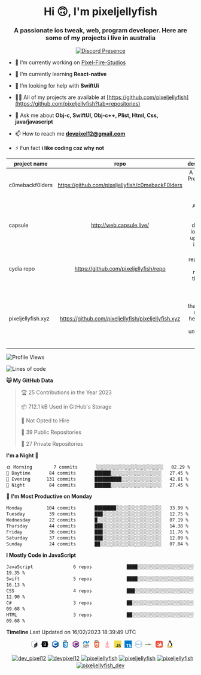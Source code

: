 <h1 align="center">Hi 🙃, I'm pixeljellyfish</h1>
<h3 align="center">A passionate ios tweak, web, program developer. Here are some of my projects i live in australia</h3>

<div align="center">
 
 [![Discord Presence](https://lanyard.cnrad.dev/api/746276722902695957)](https://discord.com/users/746276722902695957)
</div>

- 🔭 I’m currently working on [Pixel-Fire-Studios](https://github.com/Pixel-Fire-Studios)

- 🌱 I’m currently learning **React-native**

- 🤔 I’m looking for help with **SwiftUi**

- 👨‍💻 All of my projects are available at [https://github.com/pixeljellyfish](https://github.com/pixeljellyfish?tab=repositories)

- 💬 Ask me about **Obj-c, SwiftUI, Obj-c++, Plist, Html, Css, java/javascript**

- 📫 How to reach me **devpixel12@gmail.com**

- ⚡ Fun fact **i like coding coz why not**

<p align="center">

| project name  | repo          | description  |
| ------------- |:-------------:| ------------:|
| c0mebackf0lders  | https://github.com/pixeljellyfish/c0mebackF0lders  | A Tweak to Prevent iOS from Deleting Folders  |
| capsule  | http://web.capsule.live/  | A Modern Package Manager design for ios 13 and up created in SwiftUI  |
| cydia repo  | https://github.com/pixeljellyfish/repo  | A cydia repo where i host  all my tweak that are in beta  |
| pixeljellyfish.xyz  | https://github.com/pixeljellyfish/pixeljellyfish.xyz  | my own website that is open source to help others better understand html and css  |
</p>

<!--START_SECTION:waka-->
![Profile Views](http://img.shields.io/badge/Profile%20Views-0-blue)

![Lines of code](https://img.shields.io/badge/From%20Hello%20World%20I%27ve%20Written-3%20Million%20lines%20of%20code-blue)

**🐱 My GitHub Data** 

> 🏆 25 Contributions in the Year 2023
 > 
> 📦 712.1 kB Used in GitHub's Storage 
 > 
> 🚫 Not Opted to Hire
 > 
> 📜 39 Public Repositories 
 > 
> 🔑 27 Private Repositories  
 > 
**I'm a Night 🦉** 

```text
🌞 Morning        7 commits       ░░░░░░░░░░░░░░░░░░░░░░░░░   02.29 % 
🌆 Daytime       84 commits       ██████░░░░░░░░░░░░░░░░░░░   27.45 % 
🌃 Evening      131 commits       ██████████░░░░░░░░░░░░░░░   42.81 % 
🌙 Night         84 commits       ██████░░░░░░░░░░░░░░░░░░░   27.45 % 

```
📅 **I'm Most Productive on Monday** 

```text
Monday         104 commits       ████████░░░░░░░░░░░░░░░░░   33.99 % 
Tuesday         39 commits       ███░░░░░░░░░░░░░░░░░░░░░░   12.75 % 
Wednesday       22 commits       █░░░░░░░░░░░░░░░░░░░░░░░░   07.19 % 
Thursday        44 commits       ███░░░░░░░░░░░░░░░░░░░░░░   14.38 % 
Friday          36 commits       ███░░░░░░░░░░░░░░░░░░░░░░   11.76 % 
Saturday        37 commits       ███░░░░░░░░░░░░░░░░░░░░░░   12.09 % 
Sunday          24 commits       ██░░░░░░░░░░░░░░░░░░░░░░░   07.84 % 

```

**I Mostly Code in JavaScript** 

```text
JavaScript               6 repos             ████░░░░░░░░░░░░░░░░░░░░░   19.35 % 
Swift                    5 repos             ████░░░░░░░░░░░░░░░░░░░░░   16.13 % 
CSS                      4 repos             ███░░░░░░░░░░░░░░░░░░░░░░   12.90 % 
C#                       3 repos             ██░░░░░░░░░░░░░░░░░░░░░░░   09.68 % 
HTML                     3 repos             ██░░░░░░░░░░░░░░░░░░░░░░░   09.68 % 

```


**Timeline**
 Last Updated on 16/02/2023 18:39:49 UTC

<p align="center">&nbsp; <img
src="https://raw.githubusercontent.com/devicons/devicon/master/icons/bash/bash-plain.svg" width="20" height="20"/>&nbsp; <img 
src="https://raw.githubusercontent.com/devicons/devicon/master/icons/bootstrap/bootstrap-plain.svg" width="20" height="20"/>&nbsp; <img 
src="https://raw.githubusercontent.com/devicons/devicon/master/icons/cplusplus/cplusplus-original.svg" width="20" height="20"/>&nbsp; <img
src="https://raw.githubusercontent.com/devicons/devicon/master/icons/css3/css3-original-wordmark.svg" width="20" height="20"/>&nbsp; <img
src="https://raw.githubusercontent.com/devicons/devicon/master/icons/csharp/csharp-original.svg" width="20" height="20"/>&nbsp; <img 
src="https://raw.githubusercontent.com/devicons/devicon/master/icons/dot-net/dot-net-original-wordmark.svg" width="20" height="20"/>&nbsp; <img src="https://raw.githubusercontent.com/devicons/devicon/master/icons/html5/html5-original-wordmark.svg" width="20" height="20"/>&nbsp; <img 
src="https://raw.githubusercontent.com/devicons/devicon/master/icons/java/java-plain-wordmark.svg" width="20" height="20"/>&nbsp; <img 
src="https://raw.githubusercontent.com/devicons/devicon/master/icons/javascript/javascript-original.svg" width="20" height="20"/>&nbsp; <img 
src="https://raw.githubusercontent.com/devicons/devicon/master/icons/typescript/typescript-original.svg" width="20" height="20"/>&nbsp; <img 
src="https://raw.githubusercontent.com/devicons/devicon/master/icons/objectivec/objectivec-plain.svg" width="20" height="20"/>&nbsp; <img 
src="https://raw.githubusercontent.com/devicons/devicon/master/icons/nodejs/nodejs-original-wordmark.svg" width="20" height="20"/>&nbsp; <img 
src="https://raw.githubusercontent.com/devicons/devicon/master/icons/swift/swift-original.svg" width="20" height="20"/>&nbsp; <img 
src="https://raw.githubusercontent.com/devicons/devicon/master/icons/linux/linux-original.svg" width="20" height="20"/></p><p align="center">&nbsp; <img 

<p align="center">
<a href="https://codepen.io/dev_pixel12" target="blank"><img align="center" src="https://cdn.jsdelivr.net/npm/simple-icons@3.0.1/icons/codepen.svg" alt="dev_pixel12" height="20" width="20"/></a>
<a href="https://dev.to/devpixel12" target="blank"><img align="center" src="https://cdn.jsdelivr.net/npm/simple-icons@3.0.1/icons/dev-dot-to.svg" alt="devpixel12" height="20" width="20"/></a>
<a href="https://twitter.com/pixeljellyfish" target="blank"><img align="center" src="https://cdn.jsdelivr.net/npm/simple-icons@3.0.1/icons/twitter.svg" alt="pixeljellyfish" height="20" width="20"/></a>
<a href="https://stackoverflow.com/users/pixeljellyfish" target="blank"><img align="center" src="https://cdn.jsdelivr.net/npm/simple-icons@3.0.1/icons/stackoverflow.svg" alt="pixeljellyfish" height="20" width="20"/></a>
<a href="https://codesandbox.com/pixeljellyfish" target="blank"><img align="center" src="https://cdn.jsdelivr.net/npm/simple-icons@3.0.1/icons/codesandbox.svg" alt="pixeljellyfish" height="20" width="20"/></a>
<a href="https://instagram.com/pixeljellyfish_dev" target="blank"><img align="center" src="https://cdn.jsdelivr.net/npm/simple-icons@3.0.1/icons/instagram.svg" alt="pixeljellyfish_dev" height="20" width="20"/></a>
</p>
